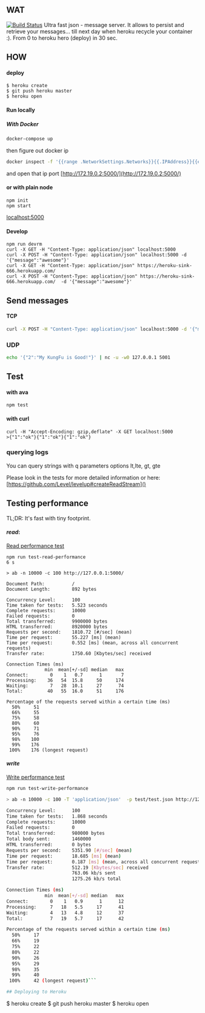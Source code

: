 ## WAT

[![Build Status](https://travis-ci.org/syzer/heroku-logger.svg?branch=master)](https://travis-ci.org/syzer/heroku-logger)
Ultra fast json - message server.
It allows to persist and retrieve your messages... till next day when heroku recycle your container :).
From 0 to heroku hero (deploy) in 30 sec.

## HOW

#### deploy
```
$ heroku create
$ git push heroku master
$ heroku open
```

#### Run locally
##### With Docker
```bash
docker-compose up
```

then figure out docker ip
```bash
docker inspect -f '{{range .NetworkSettings.Networks}}{{.IPAddress}}{{end}}' heroku-logger_default
```
and open that ip port [http://172.19.0.2:5000/](http://172.19.0.2:5000/)


#### or with plain node
```
npm init
npm start
```
[localhost:5000](localhost:5000)

#### Develop
```
npm run devrm 
curl -X GET -H "Content-Type: application/json" localhost:5000
curl -X POST -H "Content-Type: application/json" localhost:5000 -d '{"message":"awesome"}'
curl -X GET -H "Content-Type: application/json" https://heroku-sink-666.herokuapp.com/
curl -X POST -H "Content-Type: application/json" https://heroku-sink-666.herokuapp.com/  -d '{"message":"awesome"}'
```

## Send messages
#### TCP 
```bash
curl -X POST -H "Content-Type: application/json" localhost:5000 -d '{"message":"awesome"}'
```

### UDP
```bash
echo '{"2":"My KungFu is Good!"}' | nc -u -w0 127.0.0.1 5001
```

## Test

#### with ava
```
npm test
```

#### with curl
```
curl -H "Accept-Encoding: gzip,deflate" -X GET localhost:5000
>{"1":"ok"}{"1":"ok"}{"1":"ok"}
```

### querying logs
You can query strings with q parameters
options lt,lte, gt, gte

Please look in the tests for more detailed information or here:
[https://github.com/Level/levelup#createReadStream]()


## Testing performance
TL;DR: It's fast with tiny footprint.

#### *read*:
[Read performance test](read.performance.md)
```
npm run test-read-performance                                                                                                                                 6 s

> ab -n 10000 -c 100 http://127.0.0.1:5000/

Document Path:          /
Document Length:        892 bytes

Concurrency Level:      100
Time taken for tests:   5.523 seconds
Complete requests:      10000
Failed requests:        0
Total transferred:      9900000 bytes
HTML transferred:       8920000 bytes
Requests per second:    1810.72 [#/sec] (mean)
Time per request:       55.227 [ms] (mean)
Time per request:       0.552 [ms] (mean, across all concurrent requests)
Transfer rate:          1750.60 [Kbytes/sec] received

Connection Times (ms)
              min  mean[+/-sd] median   max
Connect:        0    1   0.7      1       7
Processing:    36   54  15.8     50     174
Waiting:        7   28  10.1     27      74
Total:         40   55  16.0     51     176

Percentage of the requests served within a certain time (ms)
  50%     51
  66%     55
  75%     58
  80%     60
  90%     71
  95%     76
  98%    100
  99%    176
 100%    176 (longest request)
```

#### *write*
[Write performance test](write.performance.md)
```sh
npm run test-write-performance

> ab -n 10000 -c 100 -T 'application/json'  -p test/test.json http://127.0.0.1:5000/

Concurrency Level:      100
Time taken for tests:   1.868 seconds
Complete requests:      10000
Failed requests:        0
Total transferred:      980000 bytes
Total body sent:        1460000
HTML transferred:       0 bytes
Requests per second:    5351.90 [#/sec] (mean)
Time per request:       18.685 [ms] (mean)
Time per request:       0.187 [ms] (mean, across all concurrent requests)
Transfer rate:          512.19 [Kbytes/sec] received
                        763.06 kb/s sent
                        1275.26 kb/s total

Connection Times (ms)
              min  mean[+/-sd] median   max
Connect:        0    1   0.9      1      12
Processing:     7   18   5.5     17      41
Waiting:        4   13   4.8     12      37
Total:          7   19   5.7     17      42

Percentage of the requests served within a certain time (ms)
  50%     17
  66%     19
  75%     22
  80%     22
  90%     26
  95%     29
  98%     35
  99%     40
 100%     42 (longest request)```

## Deploying to Heroku

```
$ heroku create
$ git push heroku master
$ heroku open
```
